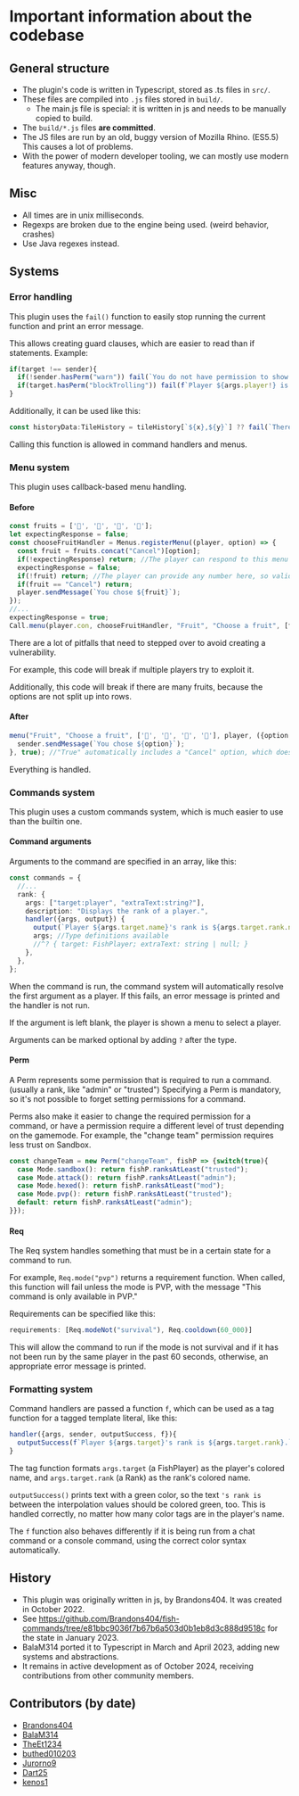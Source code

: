 # Important information about the codebase

## General structure
* The plugin's code is written in Typescript, stored as .ts files in `src/`.
* These files are compiled into `.js` files stored in `build/`.
  * The main.js file is special: it is written in js and needs to be manually copied to build.
* The `build/*.js` files **are committed**.
* The JS files are run by an old, buggy version of Mozilla Rhino. (ES5.5) This causes a lot of problems.
* With the power of modern developer tooling, we can mostly use modern features anyway, though.

## Misc

* All times are in unix milliseconds.
* Regexps are broken due to the engine being used. (weird behavior, crashes)
* Use Java regexes instead.

## Systems

### Error handling

This plugin uses the `fail()` function to easily stop running the current function and print an error message.

This allows creating guard clauses, which are easier to read than if statements. Example:
```ts
if(target !== sender){
  if(!sender.hasPerm("warn")) fail(`You do not have permission to show rules to other players.`);
  if(target.hasPerm("blockTrolling")) fail(f`Player ${args.player!} is insufficiently trollable.`);
}
```

Additionally, it can be used like this:

```ts
const historyData:TileHistory = tileHistory[`${x},${y}`] ?? fail(`There is no recorded history for the selected tile.`);
```

Calling this function is allowed in command handlers and menus.

### Menu system

This plugin uses callback-based menu handling.

#### Before
```ts
const fruits = ['🍏', '🍐', '🍊', '🍉'];
let expectingResponse = false;
const chooseFruitHandler = Menus.registerMenu((player, option) => {
  const fruit = fruits.concat("Cancel")[option];
  if(!expectingResponse) return; //The player can respond to this menu even when we didn't ask, so validation is necessary
  expectingResponse = false;
  if(!fruit) return; //The player can provide any number here, so validation is necessary
  if(fruit == "Cancel") return;
  player.sendMessage(`You chose ${fruit}`);
});
//...
expectingResponse = true;
Call.menu(player.con, chooseFruitHandler, "Fruit", "Choose a fruit", [fruits, ["Cancel"]]);
```
There are a lot of pitfalls that need to stepped over to avoid creating a vulnerability.

For example, this code will break if multiple players try to exploit it.

Additionally, this code will break if there are many fruits, because the options are not split up into rows.

#### After
```ts
menu("Fruit", "Choose a fruit", ['🍏', '🍐', '🍊', '🍉'], player, ({option, sender}) => {
  sender.sendMessage(`You chose ${option}`);
}, true); //"True" automatically includes a "Cancel" option, which does not call the handler when selected.
```

Everything is handled.

### Commands system

This plugin uses a custom commands system, which is much easier to use than the builtin one.

#### Command arguments

Arguments to the command are specified in an array, like this:
```ts
const commands = {
  //...
  rank: {
    args: ["target:player", "extraText:string?"],
    description: "Displays the rank of a player.",
    handler({args, output}) {
      output(`Player ${args.target.name}'s rank is ${args.target.rank.name}.`);
      args; //Type definitions available
      //^? { target: FishPlayer; extraText: string | null; }
    },
  },
};
```

When the command is run, the command system will automatically resolve the first argument as a player. If this fails, an error message is printed and the handler is not run.

If the argument is left blank, the player is shown a menu to select a player.

Arguments can be marked optional by adding `?` after the type.

#### Perm

A Perm represents some permission that is required to run a command. (usually a rank, like "admin" or "trusted") Specifying a Perm is mandatory, so it's not possible to forget setting permissions for a command.

Perms also make it easier to change the required permission for a command, or have a permission require a different level of trust depending on the gamemode. For example, the "change team" permission requires less trust on Sandbox.
```ts
const changeTeam = new Perm("changeTeam", fishP => {switch(true){
  case Mode.sandbox(): return fishP.ranksAtLeast("trusted");
  case Mode.attack(): return fishP.ranksAtLeast("admin");
  case Mode.hexed(): return fishP.ranksAtLeast("mod");
  case Mode.pvp(): return fishP.ranksAtLeast("trusted");
  default: return fishP.ranksAtLeast("admin");
}});
```

#### Req

The Req system handles something that must be in a certain state for a command to run.

For example, `Req.mode("pvp")` returns a requirement function. When called, this function will fail unless the mode is PVP, with the message "This command is only available in PVP."

Requirements can be specified like this:
```ts
requirements: [Req.modeNot("survival"), Req.cooldown(60_000)]
```

This will allow the command to run if the mode is not survival and if it has not been run by the same player in the past 60 seconds, otherwise, an appropriate error message is printed.

### Formatting system

Command handlers are passed a function `f`, which can be used as a tag function for a tagged template literal, like this:

```ts
handler({args, sender, outputSuccess, f}){
  outputSuccess(f`Player ${args.target}'s rank is ${args.target.rank}.`);
}
```

The tag function formats `args.target` (a FishPlayer) as the player's colored name, and `args.target.rank` (a Rank) as the rank's colored name.

`outputSuccess()` prints text with a green color, so the text `'s rank is` between the interpolation values should be colored green, too. This is handled correctly, no matter how many color tags are in the player's name.

The `f` function also behaves differently if it is being run from a chat command or a console command, using the correct color syntax automatically.

## History
* This plugin was originally written in js, by Brandons404. It was created in October 2022.
* See https://github.com/Brandons404/fish-commands/tree/e81bbc9036f7b67b6a503d0b1eb8d3c888d9518c for the state in January 2023.
* BalaM314 ported it to Typescript in March and April 2023, adding new systems and abstractions.
* It remains in active development as of October 2024, receiving contributions from other community members.

## Contributors (by date)
* [Brandons404](https://github.com/Brandons404/)
* [BalaM314](https://github.com/BalaM314/)
* [TheEt1234](https://github.com/TheEt1234/)
* [buthed010203](https://github.com/buthed010203/)
* [Jurorno9](https://github.com/Jurorno9/)
* [Dart25](https://github.com/Dart25/)
* [kenos1](https://github.com/kenos1/)
